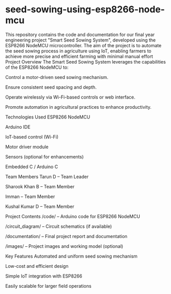 # seed-sowing-using-esp8266-node-mcu
This repository contains the code and documentation for our final year engineering project "Smart Seed Sowing System", developed using the ESP8266 NodeMCU microcontroller. The aim of the project is to automate the seed sowing process in agriculture using IoT, enabling farmers to achieve more precise and efficient farming with minimal manual effort
 Project Overview
The Smart Seed Sowing System leverages the capabilities of the ESP8266 NodeMCU to:

Control a motor-driven seed sowing mechanism.

Ensure consistent seed spacing and depth.

Operate wirelessly via Wi-Fi-based controls or web interface.

Promote automation in agricultural practices to enhance productivity.

Technologies Used
ESP8266 NodeMCU

Arduino IDE

IoT-based control (Wi-Fi)

Motor driver module

Sensors (optional for enhancements)

Embedded C / Arduino C

Team Members
Tarun D – Team Leader

Sharook Khan B – Team Member

Imman – Team Member

Kushal Kumar D – Team Member

 Project Contents
/code/ – Arduino code for ESP8266 NodeMCU

/circuit_diagram/ – Circuit schematics (if available)

/documentation/ – Final project report and documentation

/images/ – Project images and working model (optional)

 Key Features
Automated and uniform seed sowing mechanism

Low-cost and efficient design

Simple IoT integration with ESP8266

Easily scalable for larger field operations
